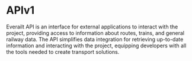 # APIv1
Everailt API is an interface for external applications to interact with the project, providing access to information about routes, trains, and general railway data. The API simplifies data integration for retrieving up-to-date information and interacting with the project, equipping developers with all the tools needed to create transport solutions.
